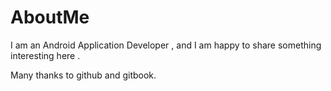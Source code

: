 # AboutMe

I am an Android Application Developer , and I am happy to share something interesting here .

Many thanks to github and gitbook.

